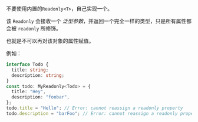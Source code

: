 不要使用内置的`Readonly<T>`，自己实现一个。

该 `Readonly` 会接收一个 _泛型参数_，并返回一个完全一样的类型，只是所有属性都会被 `readonly` 所修饰。

也就是不可以再对该对象的属性赋值。

例如：

```ts
interface Todo {
  title: string;
  description: string;
}
const todo: MyReadonly<Todo> = {
  title: "Hey",
  description: "foobar",
};
todo.title = "Hello"; // Error: cannot reassign a readonly property
todo.description = "barFoo"; // Error: cannot reassign a readonly property
```
